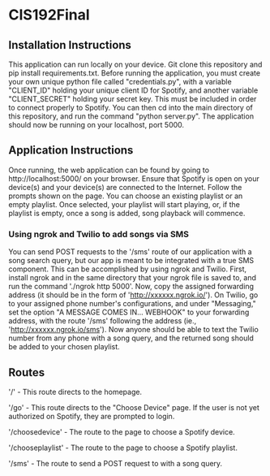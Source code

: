 # CIS192Final

## Installation Instructions
This application can run locally on your device. Git clone this repository and pip install requirements.txt. Before running the application, you must create your own unique python file called "credentials.py", with a variable "CLIENT_ID" holding your unique client ID for Spotify, and another variable "CLIENT_SECRET" holding your secret key. This must be included in order to connect properly to Spotify. You can then cd into the main directory of this repository, and run the command "python server.py". The application should now be running on your localhost, port 5000.

## Application Instructions
Once running, the web application can be found by going to http://localhost:5000/ on your browser. Ensure that Spotify is open on your device(s) and your device(s) are connected to the Internet. Follow the prompts shown on the page. You can choose an existing playlist or an empty playlist. Once selected, your playlist will start playing, or, if the playlist is empty, once a song is added, song playback will commence.

### Using ngrok and Twilio to add songs via SMS
You can send POST requests to the '/sms' route of our application with a song search query, but our app is meant to be integrated with a true SMS component. This can be accomplished by using ngrok and Twilio. First, install ngrok and in the same directory that your ngrok file is saved to, and run the command './ngrok http 5000'. Now, copy the assigned forwarding address (it should be in the form of 'http://xxxxxx.ngrok.io/'). On Twilio, go to your assigned phone number's configurations, and under "Messaging," set the option "A MESSAGE COMES IN... WEBHOOK" to your forwarding address, with the route '/sms' following the address (ie., 'http://xxxxxx.ngrok.io/sms'). Now anyone should be able to text the Twilio number from any phone with a song query, and the returned song should be added to your chosen playlist.

## Routes
'/' - This route directs to the homepage.

'/go' - This route directs to the "Choose Device" page. If the user is not yet authorized on Spotify, they are prompted to login.

'/choosedevice' - The route to the page to choose a Spotify device.

'/chooseplaylist' - The route to the page to choose a Spotify playlist.

'/sms' - The route to send a POST request to with a song query.
